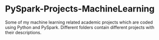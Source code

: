 # PySpark-Projects-MachineLearning

Some of my machine learning related academic projects which are coded using Python and PySpark. 
Different folders contain different projects with their descriptions.

